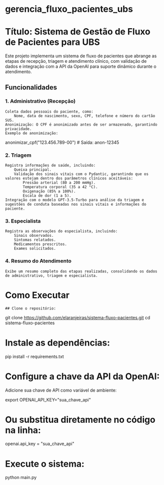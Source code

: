 # gerencia_fluxo_pacientes_ubs

# Título: Sistema de Gestão de Fluxo de Pacientes para UBS

Este projeto implementa um sistema de fluxo de pacientes que abrange as etapas de recepção, triagem e atendimento clínico, com validação de dados e integração com a API da OpenAI para suporte dinâmico durante o atendimento.

## Funcionalidades
### 1. Administrativo (Recepção)

    Coleta dados pessoais do paciente, como:
        Nome, data de nascimento, sexo, CPF, telefone e número do cartão SUS.
    Anonimização: O CPF é anonimizado antes de ser armazenado, garantindo privacidade.
    Exemplo de anonimização:

anonimizar_cpf("123.456.789-00")  # Saída: anon-12345

### 2. Triagem

    Registra informações de saúde, incluindo:
        Queixa principal.
        Validação dos sinais vitais com o Pydantic, garantindo que os valores estejam dentro dos parâmetros clínicos aceitáveis:
            Pressão arterial (80 a 200 mmHg).
            Temperatura corporal (35 a 42 °C).
            Oxigenação (85% a 100%).
            Escala de dor (1 a 5).
    Integração com o modelo GPT-3.5-Turbo para análise da triagem e sugestões de conduta baseadas nos sinais vitais e informações do paciente.

### 3. Especialista

    Registra as observações do especialista, incluindo:
        Sinais observados.
        Sintomas relatados.
        Medicamentos prescritos.
        Exames solicitados.

### 4. Resumo do Atendimento

    Exibe um resumo completo das etapas realizadas, consolidando os dados de administrativo, triagem e especialista.


# Como Executar

    ## Clone o repositório:

git clone https://github.com/elaranjeiras/sistema-fluxo-pacientes.git
cd sistema-fluxo-pacientes

# Instale as dependências:

pip install -r requirements.txt

# Configure a chave da API da OpenAI:

Adicione sua chave de API como variável de ambiente:

export OPENAI_API_KEY="sua_chave_api"

# Ou substitua diretamente no código na linha:

openai.api_key = "sua_chave_api"

# Execute o sistema:

python main.py
